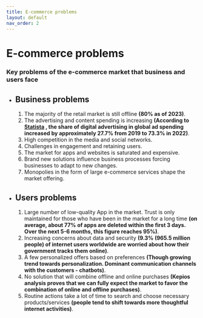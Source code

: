 ```yaml
---
title: E-commerce problems
layout: default
nav_order: 2
---
```


<h1>E-commerce problems</h1>
<h3>Key problems of the e-commerce market that business and users face</h3>
<ul>
    <li><h2>Business problems</h2></li>
        <ol>
            <li>The majority of the retail market is still offline <b>(80% as of 2023)</b>.</li>
            <li>The advertising and content spending is increasing <b>(According to 
<a href="https://www.statista.com/outlook/advertising-media">Statista</a>
, the share of digital advertising in global ad spending increased by approximately 27.7% from 2019 to 73.3% in 2022)</b>.</li>
            <li>High competition in the media and social networks.</li>
            <li>Challenges in engagement and retaining users.</li>
            <li>The market for apps and websites is saturated and expensive.</li>
            <li>Brand new solutions influence business processes forcing businesses to adapt to new changes.</li>
            <li>Monopolies in the form of large e-commerce services shape the market offering.</li>
        </ol>
    <li><h2>Users problems</h2></li>
        <ol>
            <li>Large number of low-quality App in the market. Trust is only maintained for those who have been in the market for a long time <b>(on average, about 77% of apps are deleted within the first 3 days. Over the next 5-6 months, this figure reaches 95%)</b>.</li>
            <li>Increasing concerns about data and security <b>(9.3% (965.5 million people) of internet users worldwide are worried about how their government tracks them online)</b>.</li>
            <li>A few personalized offers based on preferences <b>(Though growing trend towards personalization. Dominant communication channels with the customers - chatbots)</b>.</li>
            <li>No solution that will combine offline and online purchases <b>(Kepios analysis proves that we can fully expect the market to favor the combination of online and offline purchases)</b>.</li>
            <li>Routine actions take a lot of time to search and choose necessary products/services <b>(people tend to shift towards more thoughtful internet activities)</b>.</li>
        </ol>
</ul>
